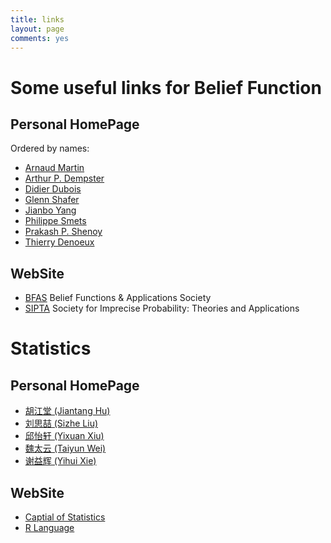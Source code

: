 ```yaml
---
title: links
layout: page
comments: yes
---
```


# Some useful links for  Belief Function

## Personal HomePage

Ordered by names: 

- [Arnaud Martin](http://www.arnaud.martin.free.fr) 
- [Arthur P. Dempster](http://statistics.fas.harvard.edu/people/arthur-p-dempster)
- [Didier Dubois](http://www.irit.fr/~Didier.Dubois)
- [Glenn Shafer](http://www.glennshafer.com)
- [Jianbo Yang](https://php.portals.mbs.ac.uk/JianBoYang/Profile/tabid/1073/Default.aspx)
- [Philippe Smets](http://iridia.ulb.ac.be/~psmets)
- [Prakash P. Shenoy](http://pshenoy.faculty.ku.edu/)
- [Thierry Denoeux](https://www.hds.utc.fr/~tdenoeux/dokuwiki/doku.php)

## WebSite

- [BFAS](http://www.bfasociety.org/) Belief Functions & Applications Society
- [SIPTA](http://www.sipta.org/) Society for Imprecise Probability: Theories and Applications 

# Statistics

## Personal HomePage

- [胡江堂 (Jiantang Hu)](http://li-and-jiang.com/blog/) 
- [刘思喆 (Sizhe Liu)](http://www.bjt.name/) 
- [邱怡轩 (Yixuan Xiu)](http://yixuan.cos.name/)
- [魏太云 (Taiyun Wei)](http://blog.cos.name/taiyun)
- [谢益辉 (Yihui Xie)](http://yihui.name)

## WebSite

- [Captial of Statistics](http://cos.name) 
- [R Language](http://www.r-project.org)
